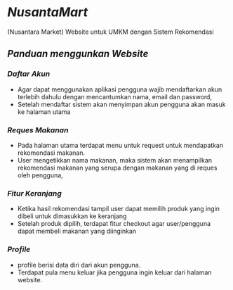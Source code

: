 # *NusantaMart*
(Nusantara Market) Website untuk UMKM dengan Sistem Rekomendasi

## *Panduan menggunkan Website*

### *Daftar Akun*
- Agar dapat menggunakan aplikasi pengguna wajib mendaftarkan akun terlebih dahulu dengan mencantumkan nama, email dan password,
- Setelah mendaftar sistem akan menyimpan akun pengguna akan masuk ke halaman utama

### *Reques Makanan*
- Pada halaman utama terdapat menu untuk request untuk mendapatkan rekomendasi makanan.
- User mengetikkan nama makanan, maka sistem akan menampilkan rekomendasi makanan yang serupa dengan makanan yang di reques oleh pengguna,

### *Fitur Keranjang*
- Ketika hasil rekomendasi tampil user dapat memilih produk yang ingin dibeli untuk dimasukkan ke keranjang
- Setelah produk dipilih, terdapat fitur checkout agar user/pengguna dapat membeli makanan yang diinginkan

### *Profile*
- profile berisi data diri dari akun pengguna.
- Terdapat pula menu keluar jika pengguna ingin keluar dari halaman website. 
